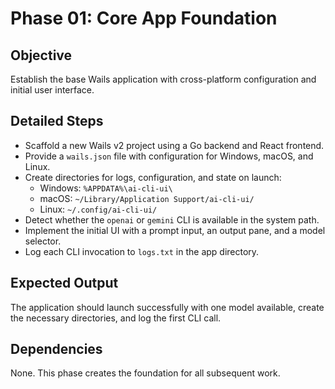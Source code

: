 # Phase 01: Core App Foundation

## Objective
Establish the base Wails application with cross-platform configuration and initial user interface.

## Detailed Steps
- Scaffold a new Wails v2 project using a Go backend and React frontend.
- Provide a `wails.json` file with configuration for Windows, macOS, and Linux.
- Create directories for logs, configuration, and state on launch:
  - Windows: `%APPDATA%\ai-cli-ui\`
  - macOS: `~/Library/Application Support/ai-cli-ui/`
  - Linux: `~/.config/ai-cli-ui/`
- Detect whether the `openai` or `gemini` CLI is available in the system path.
- Implement the initial UI with a prompt input, an output pane, and a model selector.
- Log each CLI invocation to `logs.txt` in the app directory.

## Expected Output
The application should launch successfully with one model available, create the necessary directories, and log the first CLI call.

## Dependencies
None. This phase creates the foundation for all subsequent work.
